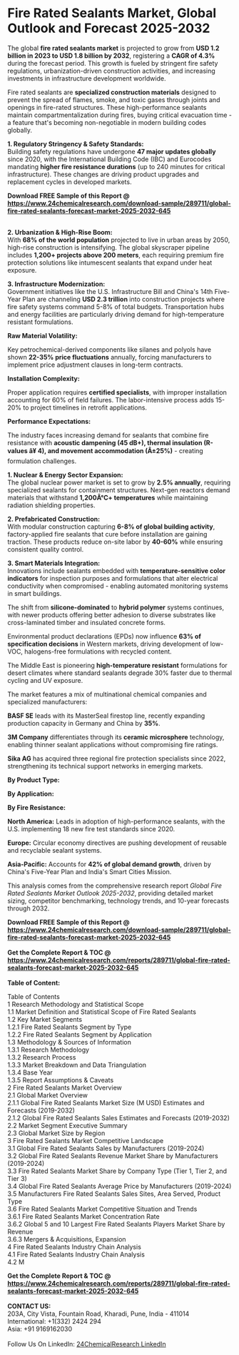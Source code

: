 <h1>Fire Rated Sealants Market, Global Outlook and Forecast 2025-2032</h1><p>The global <strong>fire rated sealants market</strong> is projected to grow from <strong>USD 1.2 billion in 2023 to USD 1.8 billion by 2032</strong>, registering a <strong>CAGR of 4.3%</strong> during the forecast period. This growth is fueled by stringent fire safety regulations, urbanization-driven construction activities, and increasing investments in infrastructure development worldwide.</p><p>Fire rated sealants are <strong>specialized construction materials</strong> designed to prevent the spread of flames, smoke, and toxic gases through joints and openings in fire-rated structures. These high-performance sealants maintain compartmentalization during fires, buying critical evacuation time - a feature that's becoming non-negotiable in modern building codes globally.</p><p><strong>1. Regulatory Stringency &amp; Safety Standards:</strong><br>
Building safety regulations have undergone <strong>47 major updates globally</strong> since 2020, with the International Building Code (IBC) and Eurocodes mandating <strong>higher fire resistance durations</strong> (up to 240 minutes for critical infrastructure). These changes are driving product upgrades and replacement cycles in developed markets.</p><div><b>Download FREE Sample of this Report @ 
            <a href="https://www.24chemicalresearch.com/download-sample/289711/global-fire-rated-sealants-forecast-market-2025-2032-645">
            https://www.24chemicalresearch.com/download-sample/289711/global-fire-rated-sealants-forecast-market-2025-2032-645</a></b></div><br><p><strong>2. Urbanization &amp; High-Rise Boom:</strong><br>
With <strong>68% of the world population</strong> projected to live in urban areas by 2050, high-rise construction is intensifying. The global skyscraper pipeline includes <strong>1,200+ projects above 200 meters</strong>, each requiring premium fire protection solutions like intumescent sealants that expand under heat exposure.</p><p><strong>3. Infrastructure Modernization:</strong><br>
Government initiatives like the U.S. Infrastructure Bill and China's 14th Five-Year Plan are channeling <strong>USD 2.3 trillion</strong> into construction projects where fire safety systems command 5-8% of total budgets. Transportation hubs and energy facilities are particularly driving demand for high-temperature resistant formulations.</p><p><strong>Raw Material Volatility:</strong></p><p>Key petrochemical-derived components like silanes and polyols have shown <strong>22-35% price fluctuations</strong> annually, forcing manufacturers to implement price adjustment clauses in long-term contracts.</p><p><strong>Installation Complexity:</strong></p><p>Proper application requires <strong>certified specialists</strong>, with improper installation accounting for 60% of field failures. The labor-intensive process adds 15-20% to project timelines in retrofit applications.</p><p><strong>Performance Expectations:</strong></p><p>The industry faces increasing demand for sealants that combine fire resistance with <strong>acoustic dampening (45 dB+), thermal insulation (R-values â¥ 4), and movement accommodation (Â±25%)</strong> - creating formulation challenges.</p><p><strong>1. Nuclear &amp; Energy Sector Expansion:</strong><br>
The global nuclear power market is set to grow by <strong>2.5% annually</strong>, requiring specialized sealants for containment structures. Next-gen reactors demand materials that withstand <strong>1,200Â°C+ temperatures</strong> while maintaining radiation shielding properties.</p><p><strong>2. Prefabricated Construction:</strong><br>
With modular construction capturing <strong>6-8% of global building activity</strong>, factory-applied fire sealants that cure before installation are gaining traction. These products reduce on-site labor by <strong>40-60%</strong> while ensuring consistent quality control.</p><p><strong>3. Smart Materials Integration:</strong><br>
Innovations include sealants embedded with <strong>temperature-sensitive color indicators</strong> for inspection purposes and formulations that alter electrical conductivity when compromised - enabling automated monitoring systems in smart buildings.</p><p>The shift from <strong>silicone-dominated</strong> to <strong>hybrid polymer</strong> systems continues, with newer products offering better adhesion to diverse substrates like cross-laminated timber and insulated concrete forms.</p><p>Environmental product declarations (EPDs) now influence <strong>63% of specification decisions</strong> in Western markets, driving development of low-VOC, halogens-free formulations with recycled content.</p><p>The Middle East is pioneering <strong>high-temperature resistant</strong> formulations for desert climates where standard sealants degrade 30% faster due to thermal cycling and UV exposure.</p><p>The market features a mix of multinational chemical companies and specialized manufacturers:</p><p><strong>BASF SE</strong> leads with its MasterSeal firestop line, recently expanding production capacity in Germany and China by <strong>35%</strong>.</p><p><strong>3M Company</strong> differentiates through its <strong>ceramic microsphere</strong> technology, enabling thinner sealant applications without compromising fire ratings.</p><p><strong>Sika AG</strong> has acquired three regional fire protection specialists since 2022, strengthening its technical support networks in emerging markets.</p><p><strong>By Product Type:</strong></p><p><strong>By Application:</strong></p><p><strong>By Fire Resistance:</strong></p><p><strong>North America:</strong> Leads in adoption of high-performance sealants, with the U.S. implementing 18 new fire test standards since 2020.</p><p><strong>Europe:</strong> Circular economy directives are pushing development of reusable and recyclable sealant systems.</p><p><strong>Asia-Pacific:</strong> Accounts for <strong>42% of global demand growth</strong>, driven by China's Five-Year Plan and India's Smart Cities Mission.</p><p>This analysis comes from the comprehensive research report <em>Global Fire Rated Sealants Market Outlook 2025-2032</em>, providing detailed market sizing, competitor benchmarking, technology trends, and 10-year forecasts through 2032.</p><div><b>Download FREE Sample of this Report @ 
            <a href="https://www.24chemicalresearch.com/download-sample/289711/global-fire-rated-sealants-forecast-market-2025-2032-645">
            https://www.24chemicalresearch.com/download-sample/289711/global-fire-rated-sealants-forecast-market-2025-2032-645</a></b></div><br><div><b>Get the Complete Report & TOC @ 
            <a href="https://www.24chemicalresearch.com/reports/289711/global-fire-rated-sealants-forecast-market-2025-2032-645">
            https://www.24chemicalresearch.com/reports/289711/global-fire-rated-sealants-forecast-market-2025-2032-645</a></b></div><br>
            <b>Table of Content:</b><p>Table of Contents<br />
1 Research Methodology and Statistical Scope<br />
1.1 Market Definition and Statistical Scope of Fire Rated Sealants<br />
1.2 Key Market Segments<br />
1.2.1 Fire Rated Sealants Segment by Type<br />
1.2.2 Fire Rated Sealants Segment by Application<br />
1.3 Methodology & Sources of Information<br />
1.3.1 Research Methodology<br />
1.3.2 Research Process<br />
1.3.3 Market Breakdown and Data Triangulation<br />
1.3.4 Base Year<br />
1.3.5 Report Assumptions & Caveats<br />
2 Fire Rated Sealants Market Overview<br />
2.1 Global Market Overview<br />
2.1.1 Global Fire Rated Sealants Market Size (M USD) Estimates and Forecasts (2019-2032)<br />
2.1.2 Global Fire Rated Sealants Sales Estimates and Forecasts (2019-2032)<br />
2.2 Market Segment Executive Summary<br />
2.3 Global Market Size by Region<br />
3 Fire Rated Sealants Market Competitive Landscape<br />
3.1 Global Fire Rated Sealants Sales by Manufacturers (2019-2024)<br />
3.2 Global Fire Rated Sealants Revenue Market Share by Manufacturers (2019-2024)<br />
3.3 Fire Rated Sealants Market Share by Company Type (Tier 1, Tier 2, and Tier 3)<br />
3.4 Global Fire Rated Sealants Average Price by Manufacturers (2019-2024)<br />
3.5 Manufacturers Fire Rated Sealants Sales Sites, Area Served, Product Type<br />
3.6 Fire Rated Sealants Market Competitive Situation and Trends<br />
3.6.1 Fire Rated Sealants Market Concentration Rate<br />
3.6.2 Global 5 and 10 Largest Fire Rated Sealants Players Market Share by Revenue<br />
3.6.3 Mergers & Acquisitions, Expansion<br />
4 Fire Rated Sealants Industry Chain Analysis<br />
4.1 Fire Rated Sealants Industry Chain Analysis<br />
4.2 M</p><div><b>Get the Complete Report & TOC @ 
            <a href="https://www.24chemicalresearch.com/reports/289711/global-fire-rated-sealants-forecast-market-2025-2032-645">
            https://www.24chemicalresearch.com/reports/289711/global-fire-rated-sealants-forecast-market-2025-2032-645</a></b></div><br><b>CONTACT US:</b><br>
            203A, City Vista, Fountain Road, Kharadi, Pune, India - 411014<br>
            International: +1(332) 2424 294<br>
            Asia: +91 9169162030 <br><br>
            Follow Us On LinkedIn: <a href="https://www.linkedin.com/company/24chemicalresearch/">24ChemicalResearch LinkedIn</a>